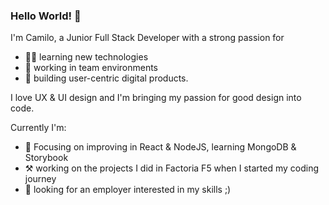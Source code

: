 ### Hello World! 👋

I'm Camilo, a Junior Full Stack Developer with a strong passion for
- 👨‍💻 learning new technologies
- 👯 working in team environments
- 🎯 building user-centric digital products.

I love UX & UI design and I'm bringing my passion for good design into code.

Currently I'm:
- 🌱 Focusing on improving in React & NodeJS, learning MongoDB & Storybook
- ⚒️ working on the projects I did in Factoria F5 when I started my coding journey
- 🤑 looking for an employer interested in my skills ;)

